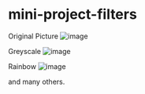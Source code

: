 # mini-project-filters
Original Picture
![image](https://user-images.githubusercontent.com/50333767/197145962-be5614bd-45f0-4d1e-87f6-c8548d0ff4f3.png)

Greyscale
![image](https://user-images.githubusercontent.com/50333767/197146028-a366334e-b14a-43c3-883e-d84e544e9c38.png)

Rainbow
![image](https://user-images.githubusercontent.com/50333767/197146234-ca6ab59e-905b-4a78-94a5-d5b9f9e19b7c.png)

and many others.

